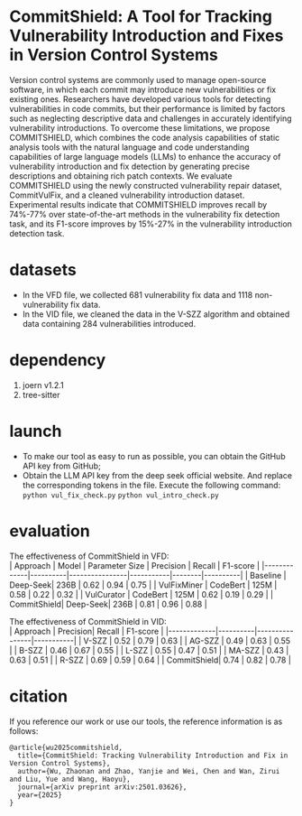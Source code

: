# CommitShield: A Tool for Tracking Vulnerability Introduction and Fixes in Version Control Systems
Version control systems are commonly used to manage open-source software, in which each commit may introduce new vulnerabilities or fix existing ones. Researchers have developed various tools for detecting vulnerabilities in code commits, but their performance is limited by factors such as neglecting descriptive data and challenges in accurately identifying vulnerability introductions. To overcome these limitations, we propose COMMITSHIELD, which combines the code analysis capabilities of static analysis tools with the natural language and code understanding capabilities of large language models (LLMs) to enhance the accuracy of vulnerability introduction and fix detection by generating precise descriptions and obtaining rich patch contexts. We evaluate COMMITSHIELD using the newly constructed vulnerability repair dataset, CommitVulFix, and a cleaned vulnerability introduction dataset. Experimental results indicate that COMMITSHIELD improves recall by 74%-77% over state-of-the-art methods in the vulnerability fix detection task, and its F1-score improves by 15%-27% in the vulnerability introduction detection task.

# datasets
- In the VFD file, we collected 681 vulnerability fix data and 1118 non-vulnerability fix data.
- In the VID file, we cleaned the data in the V-SZZ algorithm and obtained data containing 284 vulnerabilities introduced.

# dependency
1. joern v1.2.1
2. tree-sitter

# launch
- To make our tool as easy to run as possible, you can obtain the GitHub API key from GitHub;  
- Obtain the LLM API key from the deep seek official website. And replace the corresponding tokens in the file. Execute the following command:
`python vul_fix_check.py`
`python vul_intro_check.py`

# evaluation
The effectiveness of CommitShield in VFD:  
| Approach    | Model    | Parameter Size | Precision | Recall | F1-score |
|-------------|----------|----------------|-----------|--------|----------|
| Baseline    | Deep-Seek| 236B           | 0.62      | 0.94   | 0.75     |
| VulFixMiner | CodeBert | 125M           | 0.58      | 0.22   | 0.32     |
| VulCurator  | CodeBert | 125M           | 0.62      | 0.19   | 0.29     |
| CommitShield| Deep-Seek| 236B           | 0.81      | 0.96   | 0.88     |

The effectiveness of CommitShield in VID:  
| Approach    | Precision| Recall         | F1-score  |
|-------------|----------|----------------|-----------|
| V-SZZ       | 0.52     | 0.79           | 0.63      |
| AG-SZZ      | 0.49     | 0.63           | 0.55      |
| B-SZZ       | 0.46     | 0.67           | 0.55      |
| L-SZZ       | 0.55     | 0.47           | 0.51      |
| MA-SZZ      | 0.43     | 0.63           | 0.51      |
| R-SZZ       | 0.69     | 0.59           | 0.64      |
| CommitShield| 0.74     | 0.82           | 0.78      |


# citation
If you reference our work or use our tools, the reference information is as follows:  
```
@article{wu2025commitshield,
  title={CommitShield: Tracking Vulnerability Introduction and Fix in Version Control Systems},
  author={Wu, Zhaonan and Zhao, Yanjie and Wei, Chen and Wan, Zirui and Liu, Yue and Wang, Haoyu},
  journal={arXiv preprint arXiv:2501.03626},
  year={2025}
}
```
